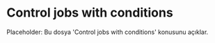 # Control jobs with conditions

Placeholder: Bu dosya 'Control jobs with conditions' konusunu açıklar.
